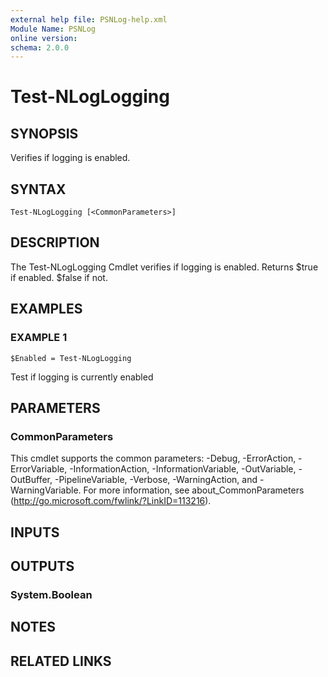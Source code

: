 ```yaml
---
external help file: PSNLog-help.xml
Module Name: PSNLog
online version:
schema: 2.0.0
---
```


# Test-NLogLogging

## SYNOPSIS
Verifies if logging is enabled.

## SYNTAX

```
Test-NLogLogging [<CommonParameters>]
```

## DESCRIPTION
The Test-NLogLogging Cmdlet verifies if logging is enabled.
Returns $true if enabled.
$false if not.

## EXAMPLES

### EXAMPLE 1
```
$Enabled = Test-NLogLogging
```

Test if logging is currently enabled

## PARAMETERS

### CommonParameters
This cmdlet supports the common parameters: -Debug, -ErrorAction, -ErrorVariable, -InformationAction, -InformationVariable, -OutVariable, -OutBuffer, -PipelineVariable, -Verbose, -WarningAction, and -WarningVariable.
For more information, see about_CommonParameters (http://go.microsoft.com/fwlink/?LinkID=113216).

## INPUTS

## OUTPUTS

### System.Boolean

## NOTES

## RELATED LINKS
